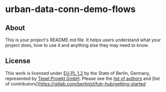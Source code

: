 urban-data-conn-demo-flows
==========================

## About

This is your project's README.md file. It helps users understand what your
project does, how to use it and anything else they may need to know.


## License
This work is licensed under [EU PL 1.2](LICENSE) by the State of Berlin, Germany, represented by [Tegel Projekt GmbH](https://www.tegelprojekt.de/). Please see the [list of authors](https://gitlab.com/berlintxl/futr-hub/getting-started/-/blob/master/AUTHORS-ATTRIBUTION.md) and [list of contributors](https://gitlab.com/berlintxl/futr-hub/getting-started